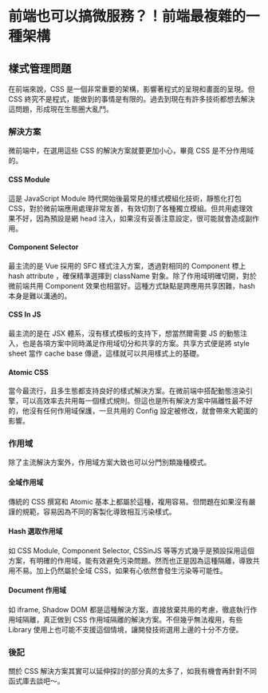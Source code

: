 # 前端也可以搞微服務？！前端最複雜的一種架構

## 樣式管理問題

在前端來說，CSS 是一個非常重要的架構，影響著程式的呈現和畫面的呈現。但CSS 終究不是程式，能做到的事情是有限的。過去到現在有許多技術都想去解決這問題，形成現在生態圈大亂鬥。

### 解決方案

微前端中，在選用這些 CSS 的解決方案就要更加小心，畢竟 CSS 是不分作用域的。

#### CSS Module

這是 JavaScript Module 時代開始後最常見的樣式模組化技術，靜態化打包 CSS，對於微前端應用處理非常友善，有效切割了各種獨立模組。但共用處理效果不好，因為預設是網 head 注入，如果沒有妥善注意設定，很可能就會造成副作用。

#### Component Selector

最主流的是 Vue 採用的 SFC 樣式注入方案，透過對相同的 Component 標上 hash attribute ，確保精準選擇到 className 對象。除了作用域明確切開，對於微前端共用 Component 效果也相當好。這種方式缺點是跨應用共享困難，hash 本身是難以溝通的。

#### CSS In JS

最主流的是在 JSX 體系，沒有樣式模板的支持下，想當然爾需要 JS 的動態注入，也是各項方案中同時滿足作用域切分和共享的方案。共享方式便是將 style sheet 當作 cache base 傳遞，這樣就可以共用樣式上的基礎。

#### Atomic CSS

當今最流行，且多生態都支持良好的樣式解決方案。在微前端中搭配動態渲染引擎，可以高效率去共用每一個樣式規則。但這也是所有解決方案中隔離性最不好的，他沒有任何作用域保護，一旦共用的 Config 設定被修改，就會帶來大範圍的影響。

### 作用域

除了主流解決方案外，作用域方案大致也可以分門別類幾種模式。

#### 全域作用域

傳統的 CSS 撰寫和 Atomic 基本上都屬於這種，複用容易。但問題在如果沒有嚴謹的規範，容易因為不同的客製化導致相互污染樣式。

#### Hash 選取作用域

如 CSS Module, Component Selector, CSSinJS 等等方式幾乎是預設採用這個方案，有明確的作用域，能有效避免污染問題。然而也正是因為這種隔離，導致共用不易。加上仍然屬於全域 CSS，如果有心依然會發生污染等可能性。

#### Document 作用域

如 iframe, Shadow DOM 都是這種解決方案，直接放棄共用的考慮，徹底執行作用域隔離，真正做到 CSS 作用域隔離的解決方案。不但幾乎無法複用，有些 Library 使用上也可能不支援這個情境，讓開發技術選用上邊的十分不方便。

### 後記

關於 CSS 解決方案其實可以延伸探討的部分真的太多了，如我有機會再針對不同函式庫去談吧～。
